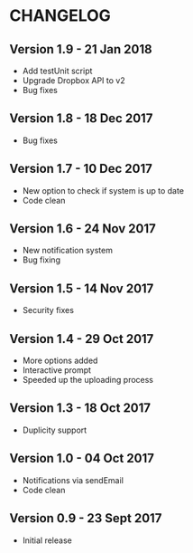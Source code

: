 # CHANGELOG

## Version 1.9 - 21 Jan 2018
* Add testUnit script
* Upgrade Dropbox API to v2
* Bug fixes

## Version 1.8 - 18 Dec 2017
* Bug fixes

## Version 1.7 - 10 Dec 2017
* New option to check if system is up to date
* Code clean

## Version 1.6 - 24 Nov 2017
* New notification system
* Bug fixing

## Version 1.5 - 14 Nov 2017
* Security fixes

## Version 1.4 - 29 Oct 2017
* More options added
* Interactive prompt
* Speeded up the uploading process

## Version 1.3 - 18 Oct 2017
* Duplicity support

## Version 1.0 - 04 Oct 2017
* Notifications via sendEmail
* Code clean

## Version 0.9 - 23 Sept 2017
* Initial release
